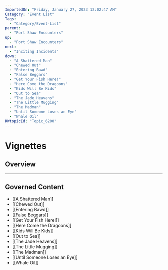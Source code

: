 ```yaml
---
ImportedOn: "Friday, January 27, 2023 12:02:47 AM"
Category: "Event List"
Tags:
  - "Category/Event-List"
parent:
  - "Port Shaw Encounters"
up:
  - "Port Shaw Encounters"
next:
  - "Inciting Incidents"
down:
  - "A Shattered Man"
  - "Chewed Out"
  - "Entering Bawd"
  - "False Beggars"
  - "Get Your Fish Here!"
  - "Here Come the Dragoons"
  - "Kids Will Be Kids"
  - "Out to Sea"
  - "The Jade Heavens"
  - "The Little Mugging"
  - "The Madman"
  - "Until Someone Loses an Eye"
  - "Whale Oil"
RWtopicId: "Topic_6200"
---
```

# Vignettes
## Overview
---
## Governed Content
- [[A Shattered Man]]
- [[Chewed Out]]
- [[Entering Bawd]]
- [[False Beggars]]
- [[Get Your Fish Here!]]
- [[Here Come the Dragoons]]
- [[Kids Will Be Kids]]
- [[Out to Sea]]
- [[The Jade Heavens]]
- [[The Little Mugging]]
- [[The Madman]]
- [[Until Someone Loses an Eye]]
- [[Whale Oil]]

